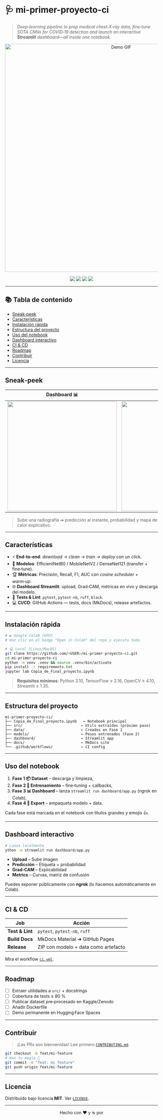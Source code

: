 # 🩺 **mi-primer-proyecto-ci**

> *Deep‑learning pipeline to prep medical chest‑X‑ray data, fine‑tune SOTA CNNs for COVID‑19 detection and launch an interactive **Streamlit** dashboard—all inside one notebook.*

<p align="center">
  <img src="assets/demo.gif" alt="Demo GIF" width="750">
</p>

<p align="center">
  <a href="https://github.com/<USER>/mi-primer-proyecto-ci/actions"><img src="https://img.shields.io/github/actions/workflow/status/<USER>/mi-primer-proyecto-ci/ci.yml?branch=main&label=CI" /></a>
  <img src="https://img.shields.io/github/last-commit/<USER>/mi-primer-proyecto-ci" />
  <img src="https://img.shields.io/github/license/<USER>/mi-primer-proyecto-ci" />
  <img src="https://img.shields.io/badge/python-3.10%20|%203.11-blue" />
</p>

---

## 📚 Tabla de contenido

* [Sneak‑peek](#sneak%E2%80%91peek)
* [Características](#características)
* [Instalación rápida](#instalación-rápida)
* [Estructura del proyecto](#estructura-del-proyecto)
* [Uso del notebook](#uso-del-notebook)
* [Dashboard interactivo](#dashboard-interactivo)
* [CI & CD](#ci--cd)
* [Roadmap](#roadmap)
* [Contribuir](#contribuir)
* [Licencia](#licencia)

---

## Sneak‑peek

| Dashboard 📊                                   | Grad‑CAM 🔍                                  |
| ---------------------------------------------- | -------------------------------------------- |
| <img src="assets/dashboard.png" width="360" /> | <img src="assets/gradcam.png" width="360" /> |

> Sube una radiografía ➜ predicción al instante, probabilidad y mapa de calor explicativo.

---

## Características

* ⚡ **End‑to‑end**: *download → clean → train → deploy* con un click.
* 🤖 **Modelos**: EfficientNetB0 / MobileNetV2 / DenseNet121 (transfer + fine‑tune).
* 🏆 **Métricas**: Precisión, Recall, F1, AUC con *cosine scheduler + warm‑up*.
* 🌐 **Dashboard Streamlit**: upload, Grad‑CAM, métricas en vivo y descarga del modelo.
* 🧪 **Tests & Lint**: `pytest`, `pytest‑nb`, `ruff`, `black`.
* 💻 **CI/CD**: GitHub Actions — tests, docs (MkDocs), release artefactos.

---

## Instalación rápida

```bash
# ▶️ Google Colab (GPU)
# Haz clic en el badge "Open in Colab" del repo y ejecuta todo.

# 💻 Local (Linux/MacOS)
git clone https://github.com/<USER>/mi-primer-proyecto-ci.git
cd mi-primer-proyecto-ci
python -m venv .venv && source .venv/bin/activate
pip install -r requirements.txt
jupyter lab Copia_de_Final_proyecto.ipynb
```

> **Requisitos mínimos**: Python 3.10, TensorFlow ≥ 2.16, OpenCV ≥ 4.10, Streamlit ≥ 1.35.

---

## Estructura del proyecto

```text
mi-primer-proyecto-ci/
├── Copia_de_Final_proyecto.ipynb   ← Notebook principal
├── src/                           ← Utils extraídos (próximo paso)
├── data/                          ← Creados en Fase 1
├── models/                        ← Pesos entrenados (Fase 2)
├── dashboard/                     ← Streamlit app
├── docs/                          ← MkDocs site
└── .github/workflows/             ← CI config
```

---

## Uso del notebook

1. **Fase 1 📦 Dataset** – descarga y limpieza,
2. **Fase 2 🧠 Entrenamiento** – fine‑tuning + callbacks,
3. **Fase 3 📊 Dashboard** – lanza `streamlit run dashboard/app.py` (ngrok en Colab),
4. **Fase 4 💾 Export** – empaqueta modelo + data.

Cada fase está marcada en el notebook con títulos grandes y emojis 👍.

---

## Dashboard interactivo

```bash
# Lanza localmente
ython -m streamlit run dashboard/app.py
```

* **Upload** – Sube imagen
* **Predicción** – Etiqueta + probabilidad
* **Grad‑CAM** – Explicabilidad
* **Metrics** – Curvas, matriz de confusión

Puedes exponer públicamente con **ngrok** (lo hacemos automáticamente en Colab).

---

## CI & CD

| Job             | Acción                               |
| --------------- | ------------------------------------ |
| **Test & Lint** | `pytest`, `pytest‑nb`, `ruff`        |
| **Build Docs**  | MkDocs Material ➜ GitHub Pages       |
| **Release**     | ZIP con modelo + data como artefacto |

Mira el workflow [`ci.yml`](.github/workflows/ci.yml).

---

## Roadmap

* [ ] Extraer utilidades a `src/` + docstrings
* [ ] Cobertura de tests ≥ 80 %
* [ ] Publicar dataset pre‑procesado en Kaggle/Zenodo
* [ ] Añadir Dockerfile
* [ ] Demo permanente en Hugging Face Spaces

---

## Contribuir

> ¡Las PRs son bienvenidas! Lee primero [`CONTRIBUTING.md`](CONTRIBUTING.md).

```bash
git checkout -b feat/mi-feature
# Haz tu magia 🚀
git commit -m "feat: mi feature"
git push origin feat/mi-feature
```

---

## Licencia

Distribuido bajo licencia **MIT**. Ver [`LICENSE`](LICENSE).

---

<p align="center">Hecho con ❤️ y ☕ por <FRANK MILLER ALIPIO></p>
